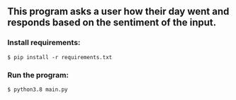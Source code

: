 ## This program asks a user how their day went and responds based on the sentiment of the input.

### Install requirements:

```$ pip install -r requirements.txt```

### Run the program:

```$ python3.8 main.py```
